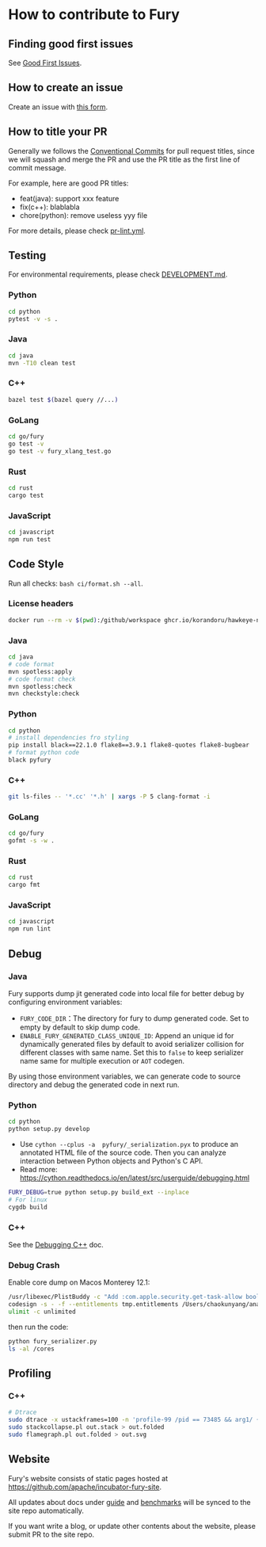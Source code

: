 # How to contribute to Fury

## Finding good first issues

See [Good First Issues](https://github.com/apache/incubator-fury/contribute).

## How to create an issue

Create an issue with [this form](https://github.com/apache/incubator-fury/issues/new/choose).

## How to title your PR

Generally we follows the [Conventional Commits](https://www.conventionalcommits.org/) for pull request titles, 
since we will squash and merge the PR and use the PR title as the first line of commit message.

For example, here are good PR titles:
- feat(java): support xxx feature
- fix(c++): blablabla
- chore(python): remove useless yyy file

For more details, please check [pr-lint.yml](./.github/workflows/pr-lint.yml).

## Testing

For environmental requirements, please check [DEVELOPMENT.md](./docs/guide/DEVELOPMENT.md).

### Python

```bash
cd python
pytest -v -s .
```

### Java

```bash
cd java
mvn -T10 clean test
```

### C++

```bash
bazel test $(bazel query //...)
```

### GoLang

```bash
cd go/fury
go test -v
go test -v fury_xlang_test.go
```

### Rust

```bash
cd rust
cargo test
```

### JavaScript

```bash
cd javascript
npm run test
```

## Code Style

Run all checks: `bash ci/format.sh --all`.

### License headers

```bash
docker run --rm -v $(pwd):/github/workspace ghcr.io/korandoru/hawkeye-native:v3 format
```

### Java

```bash
cd java
# code format
mvn spotless:apply
# code format check
mvn spotless:check
mvn checkstyle:check
```

### Python

```bash
cd python
# install dependencies fro styling
pip install black==22.1.0 flake8==3.9.1 flake8-quotes flake8-bugbear
# format python code
black pyfury
```

### C++

```bash
git ls-files -- '*.cc' '*.h' | xargs -P 5 clang-format -i
```

### GoLang

```bash
cd go/fury
gofmt -s -w .
```

### Rust

```bash
cd rust
cargo fmt
```

### JavaScript

```bash
cd javascript
npm run lint
```

## Debug

### Java

Fury supports dump jit generated code into local file for better debug by configuring environment variables:

- `FURY_CODE_DIR`：The directory for fury to dump generated code. Set to empty by default to skip dump code.
- `ENABLE_FURY_GENERATED_CLASS_UNIQUE_ID`: Append an unique id for dynamically generated files by default to avoid serializer collision for different classes with same name. Set this to `false` to keep serializer name same for multiple execution or `AOT` codegen.

By using those environment variables, we can generate code to source directory and debug the generated code in next run.

### Python

```bash
cd python
python setup.py develop
```

* Use `cython --cplus -a  pyfury/_serialization.pyx` to produce an annotated HTML file of the source code. Then you can analyze interaction between Python objects and Python's C API.
* Read more: https://cython.readthedocs.io/en/latest/src/userguide/debugging.html

```bash
FURY_DEBUG=true python setup.py build_ext --inplace
# For linux
cygdb build
```

### C++

See the [Debugging C++](docs/cpp_debug.md) doc.

### Debug Crash

Enable core dump on Macos Monterey 12.1:

```bash
/usr/libexec/PlistBuddy -c "Add :com.apple.security.get-task-allow bool true" tmp.entitlements
codesign -s - -f --entitlements tmp.entitlements /Users/chaokunyang/anaconda3/envs/py3.8/bin/python
ulimit -c unlimited
```

then run the code:

```bash
python fury_serializer.py
ls -al /cores
```

## Profiling

### C++

```bash
# Dtrace
sudo dtrace -x ustackframes=100 -n 'profile-99 /pid == 73485 && arg1/ { @[ustack()] = count(); } tick-60s { exit(0); }' -o out.stack
sudo stackcollapse.pl out.stack > out.folded
sudo flamegraph.pl out.folded > out.svg
```

## Website

Fury's website consists of static pages hosted at https://github.com/apache/incubator-fury-site.

All updates about docs under [guide](docs/guide) and [benchmarks](docs/benchmarks) will be synced to the site repo automatically.

If you want write a blog, or update other contents about the website, please submit PR to the site repo.
